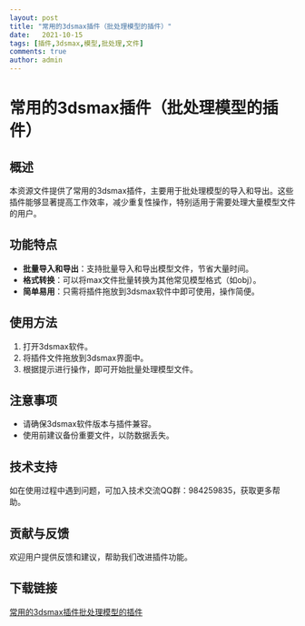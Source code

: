 ```yaml
---
layout: post
title: "常用的3dsmax插件（批处理模型的插件）"
date:   2021-10-15
tags: [插件,3dsmax,模型,批处理,文件]
comments: true
author: admin
---
```

# 常用的3dsmax插件（批处理模型的插件）

## 概述
本资源文件提供了常用的3dsmax插件，主要用于批处理模型的导入和导出。这些插件能够显著提高工作效率，减少重复性操作，特别适用于需要处理大量模型文件的用户。

## 功能特点
- **批量导入和导出**：支持批量导入和导出模型文件，节省大量时间。
- **格式转换**：可以将max文件批量转换为其他常见模型格式（如obj）。
- **简单易用**：只需将插件拖放到3dsmax软件中即可使用，操作简便。

## 使用方法
1. 打开3dsmax软件。
2. 将插件文件拖放到3dsmax界面中。
3. 根据提示进行操作，即可开始批量处理模型文件。

## 注意事项
- 请确保3dsmax软件版本与插件兼容。
- 使用前建议备份重要文件，以防数据丢失。

## 技术支持
如在使用过程中遇到问题，可加入技术交流QQ群：984259835，获取更多帮助。

## 贡献与反馈
欢迎用户提供反馈和建议，帮助我们改进插件功能。

## 下载链接

[常用的3dsmax插件批处理模型的插件](https://pan.quark.cn/s/527d5ea8659e)